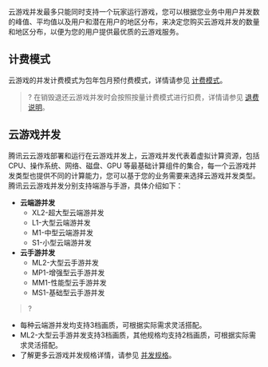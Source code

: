 云游戏并发最多只能同时支持一个玩家运行游戏，您可以根据您业务中用户并发数的峰值、平均值以及用户和潜在用户的地区分布，来决定您购买云游戏并发的数量和地区分布，以便为您的用户提供最优质的云游戏服务。


## 计费模式

云游戏的并发计费模式为包年包月预付费模式，详情请参见 [计费模式](https://cloud.tencent.com/document/product/1162/46101#jump_billing)。

>? 在销毁退还云游戏并发时会按照按量计费模式进行扣费，详情请参见 [退费说明](https://cloud.tencent.com/document/product/1162/46102)。

## 云游戏并发

腾讯云云游戏部署和运行在云游戏并发上，云游戏并发代表着虚拟计算资源，包括 CPU、操作系统、网络、磁盘、GPU 等最基础计算组件的集合，每一个云游戏并发类型也提供不同的计算能力，您可以基于您的业务需要来选择云游戏并发类型。
腾讯云云游戏并发分别支持端游与手游，具体介绍如下：

- **云端游并发**
  - XL2-超大型云端游并发
  - L1-大型云端游并发
  - M1-中型云端游并发
  - S1-小型云端游并发
- **云手游并发**
  - ML2-大型云手游并发
  - MP1-增强型云手游并发
  - MM1-性能型云手游并发
  - MS1-基础型云手游并发

>?
- 每种云端游并发均支持3档画质，可根据实际需求灵活搭配。
- ML2-大型云手游并发支持3档画质，其他规格均支持2档画质，可根据实际需求灵活搭配。
- 了解更多云游戏并发规格详情，请参见 [并发规格](https://cloud.tencent.com/document/product/1162/46101#jump_instance)。
